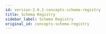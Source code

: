 ```yaml
---
id: version-2.6.1-concepts-schema-registry
title: Schema Registry
sidebar_label: Schema Registry
original_id: concepts-schema-registry
---
```

